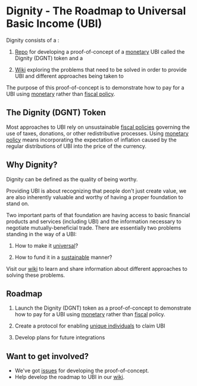 # Dignity - The Roadmap to Universal Basic Income (UBI)
Dignity consists of a :

1. [Repo](https://github.com/goldfarbas/Dignity) for developing a proof-of-concept of a [monetary](https://github.com/goldfarbas/Dignity/wiki/Monetary-Policy) UBI called the Dignity (DGNT) token and a 

2. [Wiki](https://github.com/goldfarbas/Dignity/wiki) exploring the problems that need to be solved in order to provide UBI and different approaches being taken to

The purpose of this proof-of-concept is to demonstrate how to pay for a UBI using [monetary](https://github.com/goldfarbas/Dignity/wiki/Monetary-Policy) rather than [fiscal policy](https://github.com/goldfarbas/Dignity/wiki/Fiscal-Policy).

## The Dignity (DGNT) Token
Most approaches to UBI rely on unsustainable [fiscal policies](https://github.com/goldfarbas/Dignity/wiki/Fiscal-Policy) governing the use of taxes, donations, or other redistributive processes. Using [monetary policy](https://github.com/goldfarbas/Dignity/wiki/Monetary-Policy) means incorporating the expectation of inflation caused by the regular distributions of UBI into the price of the currency.

## Why Dignity?
Dignity can be defined as the quality of being worthy. 

Providing UBI is about recognizing that people don't just create value, we are also inherently valuable and worthy of having a proper foundation to stand on. 

Two important parts of that foundation are having access to basic financial products and services (including UBI) and the information necessary to negotiate mutually-beneficial trade. There are essentially two problems standing in the way of a UBI:

1. How to make it [universal](https://github.com/goldfarbas/Dignity/wiki/Universal)?

2. How to fund it in a [sustainable](https://github.com/goldfarbas/Dignity/wiki/Sustainable) manner?

Visit our [wiki](https://github.com/goldfarbas/Dignity/wiki) to learn and share information about different approaches to solving these problems.

## Roadmap
1. Launch the Dignity (DGNT) token as a proof-of-concept to demonstrate how to pay for a UBI using [monetary](https://github.com/goldfarbas/Dignity/wiki/Monetary-Policy) rather than [fiscal](https://github.com/goldfarbas/Dignity/wiki/Fiscal-Policy) policy.

2. Create a protocol for enabling [unique individuals](https://github.com/goldfarbas/Dignity/wiki/Universal#solving-the-double-claim-problem) to claim UBI

3. Develop plans for future integrations

## Want to get involved?
* We've got [issues](https://github.com/goldfarbas/Dignity/issues) for developing the proof-of-concept.
* Help develop the roadmap to UBI in our [wiki](https://github.com/goldfarbas/Dignity/wiki).
